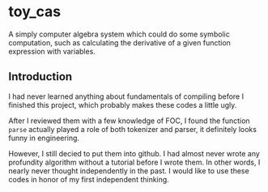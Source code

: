 # toy_cas
A simply computer algebra system which could do some symbolic computation, 
such as calculating the derivative of a given function expression with variables.
## Introduction 
I had never learned anything about fundamentals of compiling before I finished this project, which probably makes these codes a little ugly.

After I reviewed them with a few knowledge of FOC, I found the function ```parse``` actually played a role of both tokenizer and parser, 
it definitely looks funny in engineering.

However, I still decied to put them into github. I had almost never wrote any profundity algorithm without a tutorial before I wrote them.
In other words, I nearly never thought independently in the past. 
I would like to use these codes in honor of my first independent thinking.
